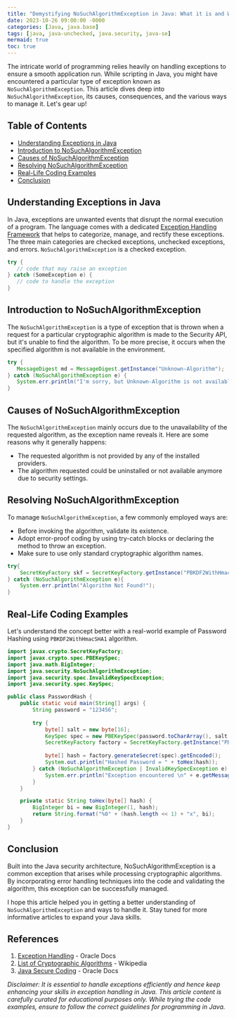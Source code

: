 ```yaml
---
title: "Demystifying NoSuchAlgorithmException in Java: What it is and Ways to Deal with it "
date: 2023-10-26 09:00:00 -0000
categories: [Java, java.base]
tags: [java, java-unchecked, java.security, java-se]
mermaid: true
toc: true
---
```



The intricate world of programming relies heavily on handling exceptions to ensure a smooth application run. While scripting in Java, you might have encountered a particular type of exception known as `NoSuchAlgorithmException`. This article dives deep into `NoSuchAlgorithmException`, its causes, consequences, and the various ways to manage it. Let's gear up!

## Table of Contents

- [Understanding Exceptions in Java](#Understanding-Exceptions-in-Java)
- [Introduction to NoSuchAlgorithmException](#Introduction-to-NoSuchAlgorithmException)
- [Causes of NoSuchAlgorithmException](#Causes-of-NoSuchAlgorithmException)
- [Resolving NoSuchAlgorithmException](#Resolving-NoSuchAlgorithmException)
- [Real-Life Coding Examples](#Real-Life-Coding-Examples)
- [Conclusion](#Conclusion)

## Understanding Exceptions in Java

In Java, exceptions are unwanted events that disrupt the normal execution of a program. The language comes with a dedicated [Exception Handling Framework](https://docs.oracle.com/javase/tutorial/essential/exceptions/) that helps to categorize, manage, and rectify these exceptions. The three main categories are checked exceptions, unchecked exceptions, and errors. `NoSuchAlgorithmException` is a checked exception.

```java
try {
   // code that may raise an exception
} catch (SomeException e) {
   // code to handle the exception
}
```

## Introduction to NoSuchAlgorithmException

The `NoSuchAlgorithmException` is a type of exception that is thrown when a request for a particular cryptographic algorithm is made to the Security API, but it's unable to find the algorithm. To be more precise, it occurs when the specified algorithm is not available in the environment.
 
```java
try {
   MessageDigest md = MessageDigest.getInstance("Unknown-Algorithm");
} catch (NoSuchAlgorithmException e) {
   System.err.println("I'm sorry, but Unknown-Algorithm is not available. \\n" + e.getMessage());
}
```
## Causes of NoSuchAlgorithmException

The `NoSuchAlgorithmException` mainly occurs due to the unavailability of the requested algorithm, as the exception name reveals it. Here are some reasons why it generally happens:

- The requested algorithm is not provided by any of the installed providers.
- The algorithm requested could be uninstalled or not available anymore due to security settings.

## Resolving NoSuchAlgorithmException

To manage `NoSuchAlgorithmException`, a few commonly employed ways are:

- Before invoking the algorithm, validate its existence.
- Adopt error-proof coding by using try-catch blocks or declaring the method to throw an exception.
- Make sure to use only standard cryptographic algorithm names.

```java
try{
    SecretKeyFactory skf = SecretKeyFactory.getInstance("PBKDF2WithHmacSHA1");
} catch (NoSuchAlgorithmException e){
    System.err.println("Algorithm Not Found!");
}
```

## Real-Life Coding Examples

Let's understand the concept better with a real-world example of Password Hashing using `PBKDF2WithHmacSHA1` algorithm.

```java
import javax.crypto.SecretKeyFactory;
import javax.crypto.spec.PBEKeySpec;
import java.math.BigInteger;
import java.security.NoSuchAlgorithmException;
import java.security.spec.InvalidKeySpecException;
import java.security.spec.KeySpec;

public class PasswordHash {
    public static void main(String[] args) {
        String password = "123456";
        
        try {
            byte[] salt = new byte[16];
            KeySpec spec = new PBEKeySpec(password.toCharArray(), salt, 65536, 128);
            SecretKeyFactory factory = SecretKeyFactory.getInstance("PBKDF2WithHmacSHA1");
            
            byte[] hash = factory.generateSecret(spec).getEncoded();
            System.out.println("Hashed Password = " + toHex(hash));
        } catch (NoSuchAlgorithmException | InvalidKeySpecException e) {
            System.err.println("Exception encountered \n" + e.getMessage());
        }
    }

    private static String toHex(byte[] hash) {
        BigInteger bi = new BigInteger(1, hash);
        return String.format("%0" + (hash.length << 1) + "x", bi);
    }
}
```

## Conclusion

Built into the Java security architecture, NoSuchAlgorithmException is a common exception that arises while processing cryptographic algorithms. By incorporating error handling techniques into the code and validating the algorithm, this exception can be successfully managed.

I hope this article helped you in getting a better understanding of `NoSuchAlgorithmException` and ways to handle it. Stay tuned for more informative articles to expand your Java skills.

## References

1. [Exception Handling](https://docs.oracle.com/javase/tutorial/essential/exceptions/) - Oracle Docs
2. [List of Cryptographic Algorithms](https://en.wikipedia.org/wiki/List_of_cryptographic_key_types) - Wikipedia
3. [Java Secure Coding](https://www.oracle.com/java/technologies/javase/seccodeguide.html) - Oracle Docs

_Disclaimer: It is essential to handle exceptions efficiently and hence keep enhancing your skills in exception handling in Java. This article content is carefully curated for educational purposes only. While trying the code examples, ensure to follow the correct guidelines for programming in Java._
